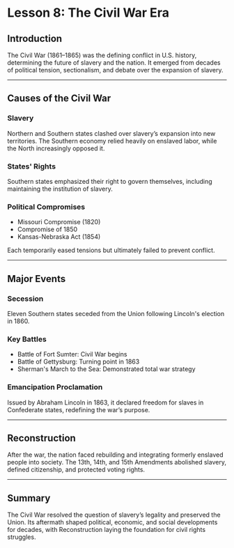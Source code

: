 # Lesson 8: The Civil War Era

## Introduction
The Civil War (1861–1865) was the defining conflict in U.S. history, determining the future of slavery and the nation. 
It emerged from decades of political tension, sectionalism, and debate over the expansion of slavery.

---

## Causes of the Civil War

### Slavery
Northern and Southern states clashed over slavery’s expansion into new territories. 
The Southern economy relied heavily on enslaved labor, while the North increasingly opposed it.

### States' Rights
Southern states emphasized their right to govern themselves, including maintaining the institution of slavery.

### Political Compromises
- Missouri Compromise (1820)
- Compromise of 1850
- Kansas-Nebraska Act (1854)

Each temporarily eased tensions but ultimately failed to prevent conflict.

---

## Major Events

### Secession
Eleven Southern states seceded from the Union following Lincoln's election in 1860.

### Key Battles
- Battle of Fort Sumter: Civil War begins
- Battle of Gettysburg: Turning point in 1863
- Sherman's March to the Sea: Demonstrated total war strategy

### Emancipation Proclamation
Issued by Abraham Lincoln in 1863, it declared freedom for slaves in Confederate states, redefining the war’s purpose.

---

## Reconstruction
After the war, the nation faced rebuilding and integrating formerly enslaved people into society. 
The 13th, 14th, and 15th Amendments abolished slavery, defined citizenship, and protected voting rights.

---

## Summary
The Civil War resolved the question of slavery’s legality and preserved the Union. 
Its aftermath shaped political, economic, and social developments for decades, with Reconstruction laying the foundation for civil rights struggles.